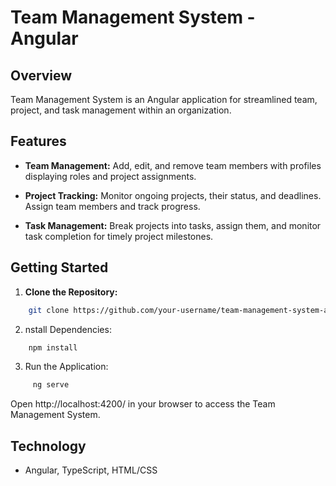 # Team Management System - Angular

## Overview

Team Management System is an Angular application for streamlined team, project, and task management within an organization.

## Features

- **Team Management:** Add, edit, and remove team members with profiles displaying roles and project assignments.

- **Project Tracking:** Monitor ongoing projects, their status, and deadlines. Assign team members and track progress.

- **Task Management:** Break projects into tasks, assign them, and monitor task completion for timely project milestones.

## Getting Started

1. **Clone the Repository:**
```bash
    git clone https://github.com/your-username/team-management-system-angular.git
```
2. nstall Dependencies:
```bash
    npm install
```
3. Run the Application:
```bash
     ng serve
```

Open http://localhost:4200/ in your browser to access the Team Management System.

## Technology
  - Angular, TypeScript, HTML/CSS


